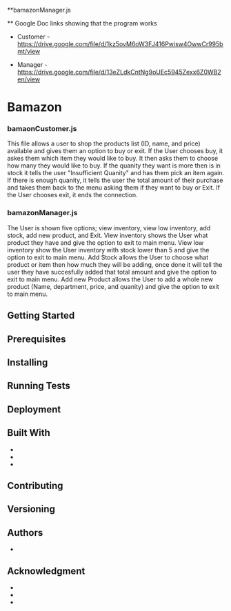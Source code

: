

**bamazonManager.js

** Google Doc links showing that the program works

* Customer - https://drive.google.com/file/d/1kz5ovM6oW3FJ416Pwisw4OwwCr995bmt/view

* Manager - https://drive.google.com/file/d/13eZLdkCntNg9oUEc5945Zexx6Z0WB2en/view

# Bamazon
### bamaonCustomer.js
This file allows a user to shop the products list (ID, name, and price) available and gives them an option to buy or exit. If the User chooses buy, it askes them which item they would like to buy. It then asks them to choose how many they would like to buy. If the quanity they want is more then is in stock it tells the user "Insufficient Quanity" and has them pick an item again. If there is enough quanity, it tells the user the total amount of their purchase and takes them back to the menu asking them if they want to buy or Exit. If the User chooses exit, it ends the connection.
### bamazonManager.js
The User is shown five options; view inventory, view low inventory, add stock, add new product, and Exit. View inventory shows the User what product they have and give the option to exit to main menu. View low inventory show the User inventory with stock lower than 5 and give the option to exit to main menu. Add Stock allows the User to choose what product or item then how much they will be adding, once done it will tell the user they have succesfully added that total amount and give the option to exit to main menu. Add new Product allows the User to add a whole new product (Name, department, price, and quanity) and give the option to exit to main menu.
## Getting Started

## Prerequisites

## Installing

## Running Tests

## Deployment

## Built With
*
*
*
## Contributing

## Versioning

## Authors
*
## Acknowledgment
*
*
*